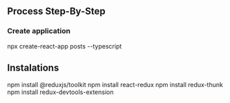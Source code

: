 ## Process Step-By-Step


### Create application

npx create-react-app posts --typescript 


## Instalations

npm install @reduxjs/toolkit
npm install react-redux
npm install redux-thunk
npm install redux-devtools-extension


